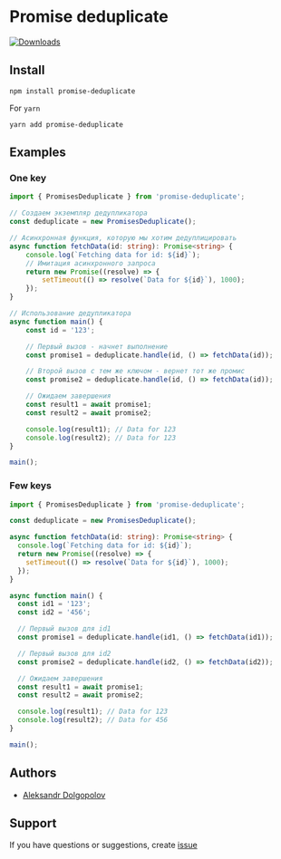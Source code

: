 # Promise deduplicate 

[![Downloads](https://img.shields.io/npm/dm/promise-deduplicate.svg)](https://www.npmjs.com/package/promise-deduplicate)

## Install

```shell
npm install promise-deduplicate
```

For `yarn`
```shell
yarn add promise-deduplicate
```

## Examples

### One key
```typescript
import { PromisesDeduplicate } from 'promise-deduplicate';

// Создаем экземпляр дедупликатора
const deduplicate = new PromisesDeduplicate();

// Асинхронная функция, которую мы хотим дедуплицировать
async function fetchData(id: string): Promise<string> {
    console.log(`Fetching data for id: ${id}`);
    // Имитация асинхронного запроса
    return new Promise((resolve) => {
        setTimeout(() => resolve(`Data for ${id}`), 1000);
    });
}

// Использование дедупликатора
async function main() {
    const id = '123';

    // Первый вызов - начнет выполнение
    const promise1 = deduplicate.handle(id, () => fetchData(id));

    // Второй вызов с тем же ключом - вернет тот же промис
    const promise2 = deduplicate.handle(id, () => fetchData(id));

    // Ожидаем завершения
    const result1 = await promise1;
    const result2 = await promise2;

    console.log(result1); // Data for 123
    console.log(result2); // Data for 123
}

main();
```

### Few keys

```typescript
import { PromisesDeduplicate } from 'promise-deduplicate';

const deduplicate = new PromisesDeduplicate();

async function fetchData(id: string): Promise<string> {
  console.log(`Fetching data for id: ${id}`);
  return new Promise((resolve) => {
    setTimeout(() => resolve(`Data for ${id}`), 1000);
  });
}

async function main() {
  const id1 = '123';
  const id2 = '456';

  // Первый вызов для id1
  const promise1 = deduplicate.handle(id1, () => fetchData(id1));

  // Первый вызов для id2
  const promise2 = deduplicate.handle(id2, () => fetchData(id2));

  // Ожидаем завершения
  const result1 = await promise1;
  const result2 = await promise2;

  console.log(result1); // Data for 123
  console.log(result2); // Data for 456
}

main();
```

## Authors

- [Aleksandr Dolgopolov](https://github.com/AleksDolgop)

## Support

If you have questions or suggestions, create [issue](https://github.com/AleksDolgop/promise-deduplicate/issues)